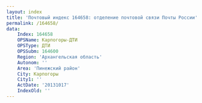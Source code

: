```yaml
---
layout: index
title: 'Почтовый индекс 164658: отделение почтовой связи Почты России'
permalink: /164658/
data:
    Index: 164658
    OPSName: Карпогоры-ДТИ
    OPSType: ДТИ
    OPSSubm: 164600
    Region: 'Архангельская область'
    Autonom: ''
    Area: 'Пинежский район'
    City: Карпогоры
    City1: ''
    ActDate: '20131017'
    IndexOld: ''
---
```

